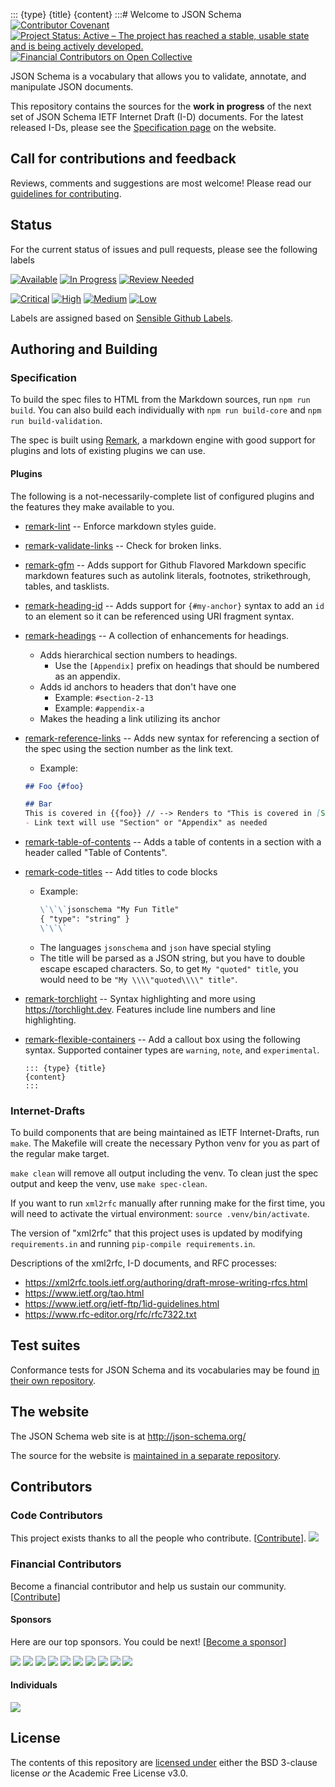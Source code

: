 ::: {type} {title}
{content}
:::# Welcome to JSON Schema
[![Contributor Covenant](https://img.shields.io/badge/Contributor%20Covenant-2.1-4baaaa.svg)](https://github.com/json-schema-org/.github/blob/main/CODE_OF_CONDUCT.md) [![Project Status: Active – The project has reached a stable, usable state and is being actively developed.](https://www.repostatus.org/badges/latest/active.svg)](https://www.repostatus.org/#active) [![Financial Contributors on Open Collective](https://opencollective.com/json-schema/all/badge.svg?label=financial+contributors)](https://opencollective.com/json-schema)

JSON Schema is a vocabulary that allows you to validate, annotate, and manipulate JSON documents.

This repository contains the sources for the **work in progress** of the next set of JSON Schema IETF Internet Draft (I-D) documents.
For the latest released I-Ds, please see the [Specification page](http://json-schema.org/specification.html) on the website.

## Call for contributions and feedback

Reviews, comments and suggestions are most welcome!
Please read our [guidelines for contributing](CONTRIBUTING.md).

## Status
For the current status of issues and pull requests, please see the following labels

[![Available](https://img.shields.io/github/issues/json-schema-org/json-schema-spec/Status:%20Available.svg?color=brightgreen)](https://github.com/json-schema-org/json-schema-spec/issues?q=is%3Aopen+is%3Aissue+label%3A%22Status%3A+Available%22) [![In Progress](https://img.shields.io/github/issues/json-schema-org/json-schema-spec/Status:%20In%20Progress.svg)](https://github.com/json-schema-org/json-schema-spec/labels/Status:%20In%20Progress) [![Review Needed](https://img.shields.io/github/issues/json-schema-org/json-schema-spec/Status:%20Review%20Needed.svg)](https://github.com/json-schema-org/json-schema-spec/labels/Status%3A%20Review%20Needed)

[![Critical](https://img.shields.io/github/issues/json-schema-org/json-schema-spec/Priority:%20Critical.svg?color=critical
)](https://github.com/json-schema-org/json-schema-spec/labels/Priority%3A%20Critical) [![High](https://img.shields.io/github/issues/json-schema-org/json-schema-spec/Priority:%20High.svg?color=important)](https://github.com/json-schema-org/json-schema-spec/labels/Priority%3A%20High) [![Medium](https://img.shields.io/github/issues/json-schema-org/json-schema-spec/Priority:%20Medium.svg)](https://github.com/json-schema-org/json-schema-spec/labels/Priority%3A%20Medium) [![Low](https://img.shields.io/github/issues/json-schema-org/json-schema-spec/Priority:%20Low.svg)](https://github.com/json-schema-org/json-schema-spec/labels/Priority%3A%20Low)


Labels are assigned based on [Sensible Github Labels](https://github.com/Relequestual/sensible-github-labels).

## Authoring and Building

### Specification
To build the spec files to HTML from the Markdown sources, run `npm run build`.
You can also build each individually with `npm run build-core` and `npm run
build-validation`.

The spec is built using [Remark](https://remark.js.org/), a markdown engine with
good support for plugins and lots of existing plugins we can use.

#### Plugins
The following is a not-necessarily-complete list of configured plugins and the
features they make available to you.

- [remark-lint](https://github.com/remarkjs/remark-lint) -- Enforce markdown
  styles guide.
- [remark-validate-links](https://github.com/remarkjs/remark-validate-links) --
  Check for broken links.
- [remark-gfm](https://github.com/remarkjs/remark-gfm) -- Adds support for
  Github Flavored Markdown specific markdown features such as autolink literals,
  footnotes, strikethrough, tables, and tasklists.
- [remark-heading-id](https://github.com/imcuttle/remark-heading-id) -- Adds
  support for `{#my-anchor}` syntax to add an `id` to an element so it can be
  referenced using URI fragment syntax.
- [remark-headings](/json-schema-org/json-schema-spec/blob/main/remark-headings.js)
  -- A collection of enhancements for headings.
  - Adds hierarchical section numbers to headings.
    - Use the `[Appendix]` prefix on headings that should be numbered as an
      appendix.
  - Adds id anchors to headers that don't have one
    - Example: `#section-2-13`
    - Example: `#appendix-a`
  - Makes the heading a link utilizing its anchor
- [remark-reference-links](/json-schema-org/json-schema-spec/blob/main/remark-reference-link.js)
  -- Adds new syntax for referencing a section of the spec using the section
  number as the link text.
    - Example:
    ```markdown
    ## Foo {#foo}

    ## Bar
    This is covered in {{foo}} // --> Renders to "This is covered in [Section 2.3](#foo)"
    - Link text will use "Section" or "Appendix" as needed
    ```
- [remark-table-of-contents](/json-schema-org/json-schema-spec/blob/main/remark-table-of-contents.js)
  -- Adds a table of contents in a section with a header called "Table of
  Contents".
- [remark-code-titles](/json-schema-org/json-schema-spec/blob/main/remark-code-titles.js)
  -- Add titles to code blocks
  - Example:
    ```markdown
    \`\`\`jsonschema "My Fun Title"
    { "type": "string" }
    \`\`\`
    ```
  - The languages `jsonschema` and `json` have special styling
  - The title will be parsed as a JSON string, but you have to double escape
    escaped characters. So, to get `My "quoted" title`, you would need to be
    `"My \\\\"quoted\\\\" title"`.
- [remark-torchlight](https://github.com/torchlight-api/remark-torchlight) --
  Syntax highlighting and more using https://torchlight.dev. Features include
  line numbers and line highlighting.
- [remark-flexible-containers](https://github.com/ipikuka/remark-flexible-containers)
  -- Add a callout box using the following syntax. Supported container types are
  `warning`, `note`, and `experimental`.

    ```
    ::: {type} {title}
    {content}
    :::
    ```

### Internet-Drafts
To build components that are being maintained as IETF Internet-Drafts, run
`make`. The Makefile will create the necessary Python venv for you as part of
the regular make target.

`make clean` will remove all output including the venv. To clean just the spec
output and keep the venv, use `make spec-clean`.

If you want to run `xml2rfc` manually after running make for the first time, you
will need to activate the virtual environment: `source .venv/bin/activate`.

The version of "xml2rfc" that this project uses is updated by modifying
`requirements.in` and running `pip-compile requirements.in`.

Descriptions of the xml2rfc, I-D documents, and RFC processes:

* https://xml2rfc.tools.ietf.org/authoring/draft-mrose-writing-rfcs.html
* https://www.ietf.org/tao.html
* https://www.ietf.org/ietf-ftp/1id-guidelines.html
* https://www.rfc-editor.org/rfc/rfc7322.txt

## Test suites

Conformance tests for JSON Schema and its vocabularies may be found
[in their own repository](https://github.com/json-schema-org/JSON-Schema-Test-Suite).

## The website

The JSON Schema web site is at http://json-schema.org/

The source for the website is [maintained in a separate repository](https://github.com/json-schema-org/website).

## Contributors

### Code Contributors

This project exists thanks to all the people who contribute. [[Contribute](CONTRIBUTING.md)].
<a href="https://github.com/json-schema-org/json-schema-spec/graphs/contributors"><img src="https://opencollective.com/json-schema/contributors.svg?width=890&button=false" /></a>

### Financial Contributors

Become a financial contributor and help us sustain our community. [[Contribute](https://opencollective.com/json-schema/contribute)]
#### Sponsors

Here are our top sponsors. You could be next! [[Become a sponsor](https://opencollective.com/json-schema#sponsor)]

<a href="https://opencollective.com/json-schema/sponsor/0/website" target="_blank"><img src="https://opencollective.com/json-schema/sponsor/0/avatar.svg"></a>
<a href="https://opencollective.com/json-schema/sponsor/1/website" target="_blank"><img src="https://opencollective.com/json-schema/sponsor/1/avatar.svg"></a>
<a href="https://opencollective.com/json-schema/sponsor/2/website" target="_blank"><img src="https://opencollective.com/json-schema/sponsor/2/avatar.svg"></a>
<a href="https://opencollective.com/json-schema/sponsor/3/website" target="_blank"><img src="https://opencollective.com/json-schema/sponsor/3/avatar.svg"></a>
<a href="https://opencollective.com/json-schema/sponsor/4/website" target="_blank"><img src="https://opencollective.com/json-schema/sponsor/4/avatar.svg"></a>
<a href="https://opencollective.com/json-schema/sponsor/5/website" target="_blank"><img src="https://opencollective.com/json-schema/sponsor/5/avatar.svg"></a>
<a href="https://opencollective.com/json-schema/sponsor/6/website" target="_blank"><img src="https://opencollective.com/json-schema/sponsor/6/avatar.svg"></a>
<a href="https://opencollective.com/json-schema/sponsor/7/website" target="_blank"><img src="https://opencollective.com/json-schema/sponsor/7/avatar.svg"></a>
<a href="https://opencollective.com/json-schema/sponsor/8/website" target="_blank"><img src="https://opencollective.com/json-schema/sponsor/8/avatar.svg"></a>
<a href="https://opencollective.com/json-schema/sponsor/9/website" target="_blank"><img src="https://opencollective.com/json-schema/sponsor/9/avatar.svg"></a>

#### Individuals

<a href="https://opencollective.com/json-schema"><img src="https://opencollective.com/json-schema/individuals.svg?width=890"></a>

## License

The contents of this repository are [licensed under](./LICENSE) either the BSD 3-clause license *or* the Academic Free License v3.0.
